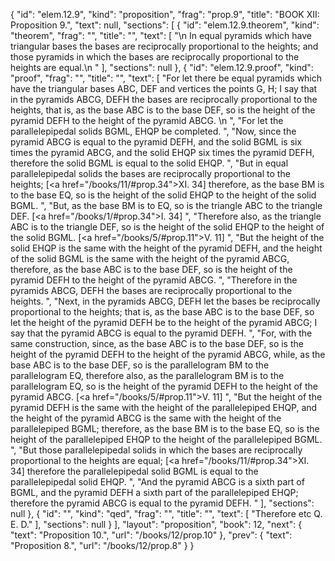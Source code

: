{
  "id": "elem.12.9",
  "kind": "proposition",
  "frag": "prop.9",
  "title": "BOOK XII: Proposition 9.",
  "text": null,
  "sections": [
    {
      "id": "elem.12.9.theorem",
      "kind": "theorem",
      "frag": "",
      "title": "",
      "text": [
        "\n       In equal pyramids which have triangular bases the bases are reciprocally proportional to the heights; and those pyramids in which the bases are reciprocally proportional to the heights are equal.\n      "
      ],
      "sections": null
    },
    {
      "id": "elem.12.9.proof",
      "kind": "proof",
      "frag": "",
      "title": "",
      "text": [
        "For let there be equal pyramids which have the triangular bases ABC, DEF and vertices the points G, H; I say that in the pyramids ABCG, DEFH the bases are reciprocally proportional to the heights, that is, as the base ABC is to the base DEF, so is the height of the pyramid DEFH to the height of the pyramid ABCG. \n      ",
        "For let the parallelepipedal solids BGML, EHQP be completed. ",
        "Now, since the pyramid ABCG is equal to the pyramid DEFH, and the solid BGML is six times the pyramid ABCG, and the solid EHQP six times the pyramid DEFH, therefore the solid BGML is equal to the solid EHQP. ",
        "But in equal parallelepipedal solids the bases are reciprocally proportional to the heights; [<a href=\"/books/11/#prop.34\">XI. 34</a>] therefore, as the base BM is to the base EQ, so is the height of the solid EHQP to the height of the solid BGML. ",
        "But, as the base BM is to EQ, so is the triangle ABC to the triangle DEF. [<a href=\"/books/1/#prop.34\">I. 34</a>] ",
        "Therefore also, as the triangle ABC is to the triangle DEF, so is the height of the solid EHQP to the height of the solid BGML. [<a href=\"/books/5/#prop.11\">V. 11</a>] ",
        "But the height of the solid EHQP is the same with the height of the pyramid DEFH, and the height of the solid BGML is the same with the height of the pyramid ABCG, therefore, as the base ABC is to the base DEF, so is the height of the pyramid DEFH to the height of the pyramid ABCG. ",
        "Therefore in the pyramids ABCG, DEFH the bases are reciprocally proportional to the heights. ",
        "Next, in the pyramids ABCG, DEFH let the bases be reciprocally proportional to the heights; that is, as the base ABC is to the base DEF, so let the height of the pyramid DEFH be to the height of the pyramid ABCG; I say that the pyramid ABCG is equal to the pyramid DEFH. ",
        "For, with the same construction, since, as the base ABC is to the base DEF, so is the height of the pyramid DEFH to the height of the pyramid ABCG, while, as the base ABC is to the base DEF, so is the parallelogram BM to the parallelogram EQ, therefore also, as the parallelogram BM is to the parallelogram EQ, so is the height of the pyramid DEFH to the height of the pyramid ABCG. [<a href=\"/books/5/#prop.11\">V. 11</a>] ",
        "But the height of the pyramid DEFH is the same with the height of the parallelepiped EHQP, and the height of the pyramid ABCG is the same with the height of the parallelepiped BGML; therefore, as the base BM is to the base EQ, so is the height of the parallelepiped EHQP to the height of the parallelepiped BGML. ",
        "But those parallelepipedal solids in which the bases are reciprocally proportional to the heights are equal; [<a href=\"/books/11/#prop.34\">XI. 34</a>] therefore the parallelepipedal solid BGML is equal to the parallelepipedal solid EHQP. ",
        "And the pyramid ABCG is a sixth part of BGML, and the pyramid DEFH a sixth part of the parallelepiped EHQP; therefore the pyramid ABCG is equal to the pyramid DEFH. "
      ],
      "sections": null
    },
    {
      "id": "",
      "kind": "qed",
      "frag": "",
      "title": "",
      "text": [
        "Therefore etc Q. E. D."
      ],
      "sections": null
    }
  ],
  "layout": "proposition",
  "book": 12,
  "next": {
    "text": "Proposition 10.",
    "url": "/books/12/prop.10"
  },
  "prev": {
    "text": "Proposition 8.",
    "url": "/books/12/prop.8"
  }
}
